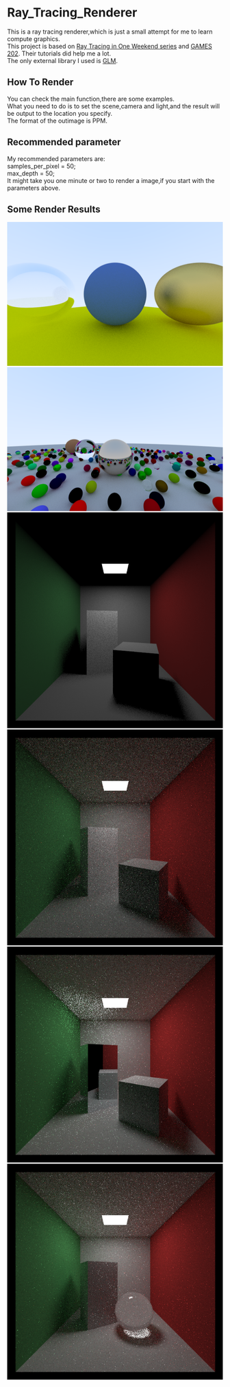 # Ray_Tracing_Renderer
This is a ray tracing renderer,which is just a small attempt for me to learn compute graphics.  
This project is based on [Ray Tracing in One Weekend series](https://raytracing.github.io/) and [GAMES 202](https://www.bilibili.com/video/BV1YK4y1T7yY?spm_id_from=333.788.videopod.episodes&vd_source=0b161e5216bf8f030851d89416923a9f&p=12). Their tutorials did help me a lot.  
The only external library I used is [GLM](https://glm.g-truc.net/0.9.8/index.html).
## How To Render
You can check the main function,there are some examples.  
What you need to do is to set the scene,camera and light,and the result will be output to the location you specify.  
The format of the outimage is PPM.
## Recommended parameter
My recommended parameters are:  
samples_per_pixel = 50;  
max_depth = 50;  
It might take you one minute or two to render a image,if you start with the parameters above.
## Some Render Results 
![example image1](https://github.com/shidefujiucimi/Ray_Tracing_Renderer/blob/master/example%20image/outimage1.png)
![example image2](https://github.com/shidefujiucimi/Ray_Tracing_Renderer/blob/master/example%20image/outimage2.png)
![example image4](https://github.com/shidefujiucimi/Ray_Tracing_Renderer/blob/master/example%20image/outimage4.png)
![example image5](https://github.com/shidefujiucimi/Ray_Tracing_Renderer/blob/master/example%20image/outimage5.png)
![example image6](https://github.com/shidefujiucimi/Ray_Tracing_Renderer/blob/master/example%20image/outimage6.png)
![example image7](https://github.com/shidefujiucimi/Ray_Tracing_Renderer/blob/master/example%20image/outimage7.png)


